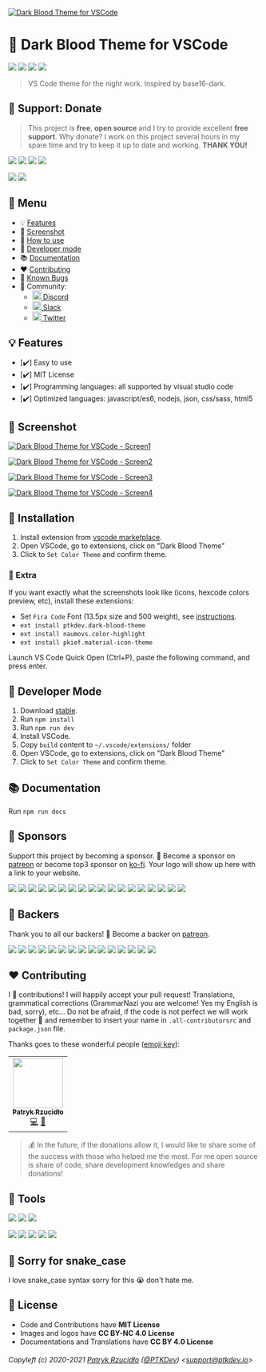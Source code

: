 [![Dark Blood Theme for VSCode](https://raw.githubusercontent.com/ptkdev/vscode-theme-dark-blood/master/.github/assets/dark-blood-theme.png)](https://marketplace.visualstudio.com/items?itemName=ptkdev.dark-blood-theme)

# 🎨 Dark Blood Theme for VSCode

[![](https://img.shields.io/badge/version-v1.0.1-lightgrey.svg)](https://github.com/ptkdev/vscode-theme-dark-blood/releases) [![](https://img.shields.io/badge/license-MIT-brightgreen.svg)](https://github.com/ptkdev/vscode-theme-dark-blood/blob/master/LICENSE.md) [![](https://img.shields.io/badge/ES-9-F7DF1E.svg)](https://wikipedia.org/wiki/ECMAScript) [![](https://snyk.io/test/github/ptkdev/vscode-theme-dark-blood/badge.svg)](https://snyk.io/test/github/ptkdev/vscode-theme-dark-blood)

> VS Code theme for the night work. Inspired by base16-dark.

## 🎁 Support: Donate
> This project is **free**, **open source** and I try to provide excellent **free support**. Why donate? I work on this project several hours in my spare time and try to keep it up to date and working. **THANK YOU!**

[![](https://img.shields.io/badge/donate-paypal-005EA6.svg)](https://www.paypal.me/ptkdev) [![](https://img.shields.io/badge/donate-patreon-F87668.svg)](https://www.patreon.com/ptkdev) [![](https://img.shields.io/badge/donate-sponsors-ea4aaa.svg)](https://github.com/sponsors/ptkdev/)  [![](https://img.shields.io/badge/donate-ko--fi-29abe0.svg)](https://ko-fi.com/ptkdev)

![](https://img.shields.io/badge/bitcoin-35jQmZCy4nsxoMM3QPFrnZePDVhdKaHMRH-E38B29.svg) ![](https://img.shields.io/badge/ethereum-0x8b8171661bEb032828e82baBb0B5B98Ba8fBEBFc-4E8EE9.svg)

## 📎 Menu
- 💡 [Features](#-features)
- 👔 [Screenshot](#-screenshot)
- 🚀 [How to use](#-installation)
- 🔨 [Developer mode](#-developer-mode)
- 📚 [Documentation](#-documentation)
- ❤️ [Contributing](#-contributing)
- 🐛 [Known Bugs](https://github.com/ptkdev/vscode-theme-dark-blood/issues?q=is%3Aopen+is%3Aissue+label%3Abug)
- 🍻 Community:
  - [<img src="https://raw.githubusercontent.com/ptkdev/vscode-theme-dark-blood/master/.github/assets/social_discord.png" width="18px"> Discord](http://discord.ptkdev.io)
  - [<img src="https://raw.githubusercontent.com/ptkdev/vscode-theme-dark-blood/master/.github/assets/social_slack.png" width="18px"> Slack](http://slack.ptkdev.io)
  - [<img src="https://raw.githubusercontent.com/ptkdev/vscode-theme-dark-blood/master/.github/assets/social_twitter.png" width="18px"> Twitter](http://twitter.ptkdev.io)

## 💡 Features
* [✔️] Easy to use
* [✔️] MIT License
* [✔️] Programming languages: all supported by visual studio code
* [✔️] Optimized languages: javascript/es6, nodejs, json, css/sass, html5

## 👔 Screenshot

[![Dark Blood Theme for VSCode - Screen1](https://raw.githubusercontent.com/ptkdev/vscode-theme-dark-blood/master/.github/assets/screen1.png)](https://raw.githubusercontent.com/ptkdev/vscode-theme-dark-blood/master/.github/assets/screen1.png)

[![Dark Blood Theme for VSCode - Screen2](https://raw.githubusercontent.com/ptkdev/vscode-theme-dark-blood/master/.github/assets/screen2.png)](https://raw.githubusercontent.com/ptkdev/vscode-theme-dark-blood/master/.github/assets/screen2.png)

[![Dark Blood Theme for VSCode - Screen3](https://raw.githubusercontent.com/ptkdev/vscode-theme-dark-blood/master/.github/assets/screen3.png)](https://raw.githubusercontent.com/ptkdev/vscode-theme-dark-blood/master/.github/assets/screen3.png)

[![Dark Blood Theme for VSCode - Screen4](https://raw.githubusercontent.com/ptkdev/vscode-theme-dark-blood/master/.github/assets/screen4.png)](https://raw.githubusercontent.com/ptkdev/vscode-theme-dark-blood/master/.github/assets/screen4.png)

## 🚀 Installation
1. Install extension from [vscode marketplace](https://marketplace.visualstudio.com/items?itemName=ptkdev.dark-blood-theme).
2. Open VSCode, go to extensions, click on "Dark Blood Theme"
3. Click to `Set Color Theme` and confirm theme.

### 🧩 Extra
If you want exactly what the screenshots look like (icons, hexcode colors preview, etc), install these extensions:
- Set `Fira Code` Font (13.5px size and 500 weight), see [instructions](https://github.com/tonsky/FiraCode/wiki/VS-Code-Instructions).
- `ext install ptkdev.dark-blood-theme`
- `ext install naumovs.color-highlight`
- `ext install pkief.material-icon-theme`

Launch VS Code Quick Open (Ctrl+P), paste the following command, and press enter.

## 🔨 Developer Mode
1. Download [stable](https://github.com/ptkdev/vscode-theme-dark-blood/archive/master.zip).
2. Run `npm install`
3. Run `npm run dev`
4. Install VSCode.
5. Copy `build` content to `~/.vscode/extensions/` folder
6. Open VSCode, go to extensions, click on "Dark Blood Theme"
7. Click to `Set Color Theme` and confirm theme.

## 📚 Documentation
Run `npm run docs`

## 👑 Sponsors
Support this project by becoming a sponsor. 🙏 Become a sponsor on [patreon](https://www.patreon.com/join/ptkdev) or become top3 sponsor on [ko-fi](https://ko-fi.com/ptkdev). Your logo will show up here with a link to your website.

[![](https://api.ptkdev.io/backers/sponsor1.png)](https://api.ptkdev.io/backers/sponsor1.html) [![](https://api.ptkdev.io/backers/sponsor2.png)](https://api.ptkdev.io/backers/sponsor2.html) [![](https://api.ptkdev.io/backers/sponsor-kofi1.png)](https://api.ptkdev.io/backers/sponsor-kofi1.html) [![](https://api.ptkdev.io/backers/sponsor-kofi2.png)](https://api.ptkdev.io/backers/sponsor-kofi2.html) [![](https://api.ptkdev.io/backers/sponsor-kofi3.png)](https://api.ptkdev.io/backers/sponsor-kofi3.html) [![](https://api.ptkdev.io/backers/sponsor3.png)](https://api.ptkdev.io/backers/sponsor3.html) [![](https://api.ptkdev.io/backers/sponsor4.png)](https://api.ptkdev.io/backers/sponsor4.html) [![](https://api.ptkdev.io/backers/sponsor5.png)](https://api.ptkdev.io/backers/sponsor5.html) [![](https://api.ptkdev.io/backers/sponsor6.png)](https://api.ptkdev.io/backers/sponsor6.html) [![](https://api.ptkdev.io/backers/sponsor7.png)](https://api.ptkdev.io/backers/sponsor7.html) [![](https://api.ptkdev.io/backers/sponsor8.png)](https://api.ptkdev.io/backers/sponsor8.html) [![](https://api.ptkdev.io/backers/sponsor9.png)](https://api.ptkdev.io/backers/sponsor9.html) [![](https://api.ptkdev.io/backers/sponsor10.png)](https://api.ptkdev.io/backers/sponsor10.html) [![](https://api.ptkdev.io/backers/sponsor11.png)](https://api.ptkdev.io/backers/sponsor11.html) [![](https://api.ptkdev.io/backers/sponsor12.png)](https://api.ptkdev.io/backers/sponsor12.html) [![](https://api.ptkdev.io/backers/sponsor13.png)](https://api.ptkdev.io/backers/sponsor13.html) [![](https://api.ptkdev.io/backers/sponsor14.png)](https://api.ptkdev.io/backers/sponsor14.html) [![](https://api.ptkdev.io/backers/sponsor15.png)](https://api.ptkdev.io/backers/sponsor15.html)

## 🦄 Backers
Thank you to all our backers! 🙏 Become a backer on [patreon](https://www.patreon.com/join/ptkdev).

[![](https://api.ptkdev.io/backers/backer1.png)](https://api.ptkdev.io/backers/backer1.html) [![](https://api.ptkdev.io/backers/backer2.png)](https://api.ptkdev.io/backers/backer2.html) [![](https://api.ptkdev.io/backers/backer3.png)](https://api.ptkdev.io/backers/backer3.html) [![](https://api.ptkdev.io/backers/backer4.png)](https://api.ptkdev.io/backers/backer4.html) [![](https://api.ptkdev.io/backers/backer5.png)](https://api.ptkdev.io/backers/backer5.html) [![](https://api.ptkdev.io/backers/backer6.png)](https://api.ptkdev.io/backers/backer6.html) [![](https://api.ptkdev.io/backers/backer7.png)](https://api.ptkdev.io/backers/backer7.html) [![](https://api.ptkdev.io/backers/backer8.png)](https://api.ptkdev.io/backers/backer8.html) [![](https://api.ptkdev.io/backers/backer9.png)](https://api.ptkdev.io/backers/backer9.html) [![](https://api.ptkdev.io/backers/backer10.png)](https://api.ptkdev.io/backers/backer10.html) [![](https://api.ptkdev.io/backers/backer11.png)](https://api.ptkdev.io/backers/backer11.html) [![](https://api.ptkdev.io/backers/backer12.png)](https://api.ptkdev.io/backers/backer12.html) [![](https://api.ptkdev.io/backers/backer13.png)](https://api.ptkdev.io/backers/backer13.html) [![](https://api.ptkdev.io/backers/backer14.png)](https://api.ptkdev.io/backers/backer14.html) [![](https://api.ptkdev.io/backers/backer15.png)](https://api.ptkdev.io/backers/backer15.html)

## ❤️ Contributing
I 💟 contributions! I will happily accept your pull request! Translations, grammatical corrections (GrammarNazi you are welcome! Yes my English is bad, sorry), etc... Do not be afraid, if the code is not perfect we will work together 👯 and remember to insert your name in `.all-contributorsrc` and `package.json` file.

Thanks goes to these wonderful people ([emoji key](https://allcontributors.org/docs/en/emoji-key)):

<!-- ALL-CONTRIBUTORS-LIST:START -->
<!-- prettier-ignore-start -->
<!-- markdownlint-disable -->
<table>
  <tr>
    <td align="center"><a href="https://ptk.dev"><img src="https://avatars1.githubusercontent.com/u/442844?v=4" width="100px;" alt=""/><br /><sub><b>Patryk Rzucidło</b></sub></a><br /><a href="https://github.com/ptkdev/vscode-theme-dark-blood/commits?author=ptkdev" title="Code">💻</a> <a href="#design-ptkdev" title="Design">🎨</a></td>
  </tr>
</table>

<!-- markdownlint-enable -->
<!-- prettier-ignore-end -->
<!-- ALL-CONTRIBUTORS-LIST:END -->

> 💰 In the future, if the donations allow it, I would like to share some of the success with those who helped me the most. For me open source is share of code, share development knowledges and share donations!

## 📲 Tools
[![](https://img.shields.io/badge/portfolio-ptkdev-000000.svg)](https://ptk.dev/)
[![](https://img.shields.io/badge/app-meingifs-E1215B.svg)](https://meingifs.pics/)
[![](https://img.shields.io/badge/stickers-ptkdev-128C7E.svg)](https://stickers.ptkdev.io/)

[![](https://img.shields.io/badge/app-social%20manager%20tools-ff7f19.svg)](http://socialmanager.tools/)
[![](https://img.shields.io/badge/api-instagram%20bot-895a4d.svg)](https://github.com/ptkdev/vscode-theme-dark-blood)
[![](https://img.shields.io/badge/api-twitter%20bot-21B7F4.svg)](https://github.com/social-manager-tools/socialmanagertools-twbot)
[![](https://img.shields.io/badge/api-facebook%20bot-3b5998.svg)](https://github.com/social-manager-tools/socialmanagertools-fbbot)
[![](https://img.shields.io/badge/telegram%20bot-feed%20rss%20for%20wordpress%20&amp;%20medium-00AB6C.svg)](https://github.com/social-manager-tools/socialmanagertools-tgbot)

## 🐍 Sorry for snake_case
I love snake_case syntax sorry for this 😭 don't hate me.

## 💫 License
* Code and Contributions have **MIT License**
* Images and logos have **CC BY-NC 4.0 License**
* Documentations and Translations have **CC BY 4.0 License**

###### Copyleft (c) 2020-2021 [Patryk Rzucidło](https://ptk.dev) ([@PTKDev](https://twitter.com/ptkdev)) <[support@ptkdev.io](mailto:support@ptkdev.io)>